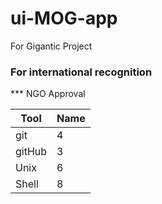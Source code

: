 # ui-MOG-app
For Gigantic Project
### For international recognition
*** NGO Approval

Tool | Name |
|------|------|
git|4|
gitHub|3|
Unix|6|
Shell|8|
